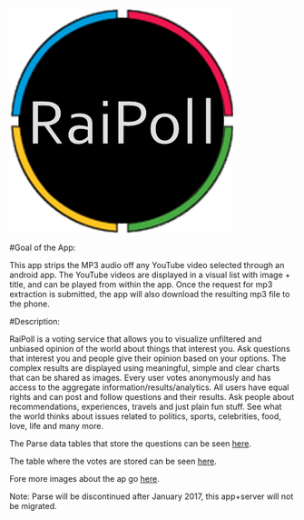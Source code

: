 
![](https://github.com/fahadzafar/AppRaiPoll/blob/master/app/src/main/res/drawable-hdpi/logo.png)

#Goal of the App:

This app strips the MP3 audio off any YouTube video selected through an android app. The YouTube videos are displayed in a visual list with image + title, and can be played from within the app. Once the request for mp3 extraction is submitted, the app will also download the resulting mp3 file to the phone.



#Description:

RaiPoll is a voting service that allows you to visualize unfiltered and unbiased opinion of the world about things that interest you. Ask questions that interest you and people give their opinion based on your options. The complex results are displayed using meaningful, simple and clear charts that can be shared as images. Every user votes anonymously and has access to the aggregate information/results/analytics. All users have equal rights and can post and follow questions and their results.
Ask people about recommendations, experiences, travels and just plain fun stuff. See what the world thinks about issues related to politics, sports, celebrities, food, love, life and many more.


The Parse data tables that store the questions can be seen [here](https://drive.google.com/open?id=0BzkvMWM-w80JdWVQMTVQZFdXTXM).

The table where the votes are stored can be seen [here](https://drive.google.com/open?id=0BzkvMWM-w80JRlcxQ29vdUFZLXc).

Fore more images about the ap go [here](https://drive.google.com/open?id=0BzkvMWM-w80JbDJQWDdYUk9PaEE).



Note: Parse will be discontinued after January 2017, this app+server will not be migrated.

